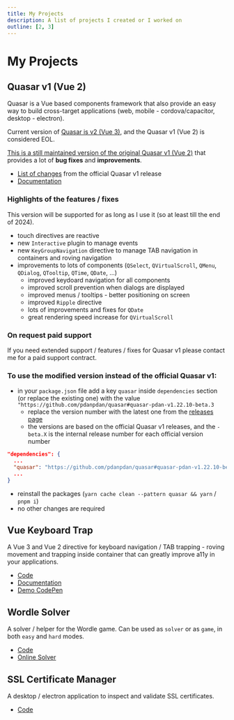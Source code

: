 ```yaml
---
title: My Projects
description: A list of projects I created or I worked on
outline: [2, 3]
---
```


# My Projects

## Quasar v1 (Vue 2)

Quasar is a Vue based components framework that also provide an easy way to build cross-target applications (web, mobile - cordova/capacitor, desktop - electron).

Current version of [Quasar is v2 (Vue 3)](https://quasar.dev/), and the Quasar v1 (Vue 2) is considered EOL.

[This is a still maintained version of the original Quasar v1 (Vue 2)](https://github.com/pdanpdan/quasar/releases) that provides a lot of **bug fixes** and **improvements**.

* [List of changes](https://github.com/pdanpdan/quasar/releases) from the official Quasar v1 release
* [Documentation](https://pdanpdan.github.io/quasar-docs/)

### Highlights of the features / fixes

This version will be supported for as long as I use it (so at least till the end of 2024).

* touch directives are reactive
* new `Interactive` plugin to manage events
* new `KeyGroupNavigation` directive to manage TAB navigation in containers and roving navigation
* improvements to lots of components (`QSelect`, `QVirtualScroll`, `QMenu`, `QDialog`, `QTooltip`, `QTime`, `QDate`, ...)
  * improved keydoard navigation for all components
  * improved scroll prevention when dialogs are displayed
  * improved menus / tooltips - better positioning on screen
  * improved `Ripple` directive
  * lots of improvements and fixes for `QDate`
  * great rendering speed increase for `QVirtualScroll`

### On request paid support

If you need extended support / features / fixes for Quasar v1 please contact me for a paid support contract.

### To use the modified version instead of the official Quasar v1:

* in your `package.json` file add a key `quasar` inside `dependencies` section (or replace the existing one) with the value `"https://github.com/pdanpdan/quasar#quasar-pdan-v1.22.10-beta.3`
  * replace the version number with the latest one from the [releases page](https://github.com/pdanpdan/quasar/releases)
  * the versions are based on the official Quasar v1 releases, and the `-beta.X` is the internal release number for each official version number

```json {3}
"dependencies": {
  ...
  "quasar": "https://github.com/pdanpdan/quasar#quasar-pdan-v1.22.10-beta.3", // [!code focus]
  ...
}
```

* reinstall the packages (`yarn cache clean --pattern quasar && yarn` / `pnpm i`)
* no other changes are required

## Vue Keyboard Trap

A Vue 3 and Vue 2 directive for keyboard navigation / TAB trapping - roving movement and trapping inside container that can greatly improve a11y in your applications.

* [Code](https://github.com/pdanpdan/vue-keyboard-trap)
* [Documentation](https://pdanpdan.github.io/vue-keyboard-trap/)
* [Demo CodePen](https://codepen.io/pdanpdan/pen/MWrzLdM)

## Wordle Solver

A solver / helper for the Wordle game. Can be used as `solver` or as `game`, in both `easy` and `hard` modes.

* [Code](https://github.com/pdanpdan/wordle-solver)
* [Online Solver](https://pdanpdan.github.io/wordle-solver/)

## SSL Certificate Manager

A desktop / electron application to inspect and validate SSL certificates.

* [Code](https://github.com/pdanpdan/ssl-certificate-manager)
